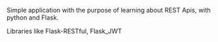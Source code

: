 Simple application with the purpose of learning about REST Apis, with python and Flask.

Libraries like Flask-RESTful, Flask_JWT
